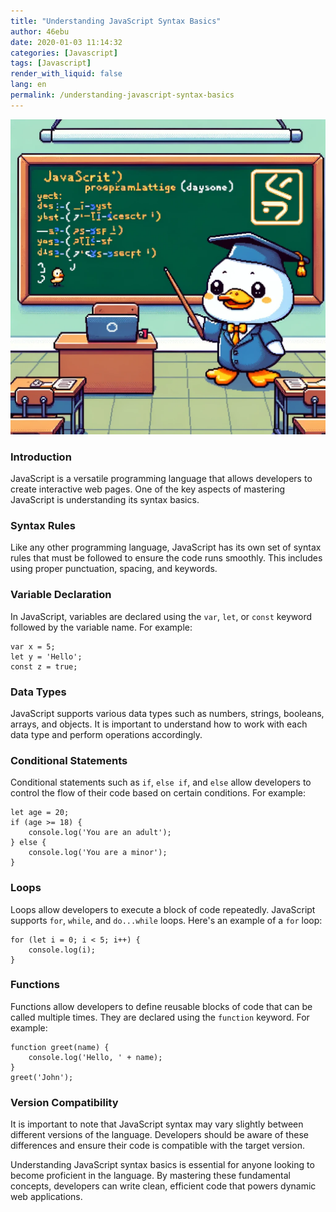 ```yaml
---
title: "Understanding JavaScript Syntax Basics"
author: 46ebu
date: 2020-01-03 11:14:32 
categories: [Javascript]
tags: [Javascript]
render_with_liquid: false
lang: en
permalink: /understanding-javascript-syntax-basics
---
```


![Intro](/assets/img/post/javascript.png)
### Introduction 
JavaScript is a versatile programming language that allows developers to create interactive web pages. One of the key aspects of mastering JavaScript is understanding its syntax basics. 

### Syntax Rules
Like any other programming language, JavaScript has its own set of syntax rules that must be followed to ensure the code runs smoothly. This includes using proper punctuation, spacing, and keywords. 

### Variable Declaration
In JavaScript, variables are declared using the `var`, `let`, or `const` keyword followed by the variable name. For example:
```
var x = 5;
let y = 'Hello';
const z = true;
```

### Data Types
JavaScript supports various data types such as numbers, strings, booleans, arrays, and objects. It is important to understand how to work with each data type and perform operations accordingly.

### Conditional Statements
Conditional statements such as `if`, `else if`, and `else` allow developers to control the flow of their code based on certain conditions. For example:
```
let age = 20;
if (age >= 18) {
    console.log('You are an adult');
} else {
    console.log('You are a minor');
}
```

### Loops
Loops allow developers to execute a block of code repeatedly. JavaScript supports `for`, `while`, and `do...while` loops. Here's an example of a `for` loop:
```
for (let i = 0; i < 5; i++) {
    console.log(i);
}
```

### Functions
Functions allow developers to define reusable blocks of code that can be called multiple times. They are declared using the `function` keyword. For example:
```
function greet(name) {
    console.log('Hello, ' + name);
}
greet('John');
```

### Version Compatibility
It is important to note that JavaScript syntax may vary slightly between different versions of the language. Developers should be aware of these differences and ensure their code is compatible with the target version.

Understanding JavaScript syntax basics is essential for anyone looking to become proficient in the language. By mastering these fundamental concepts, developers can write clean, efficient code that powers dynamic web applications.
